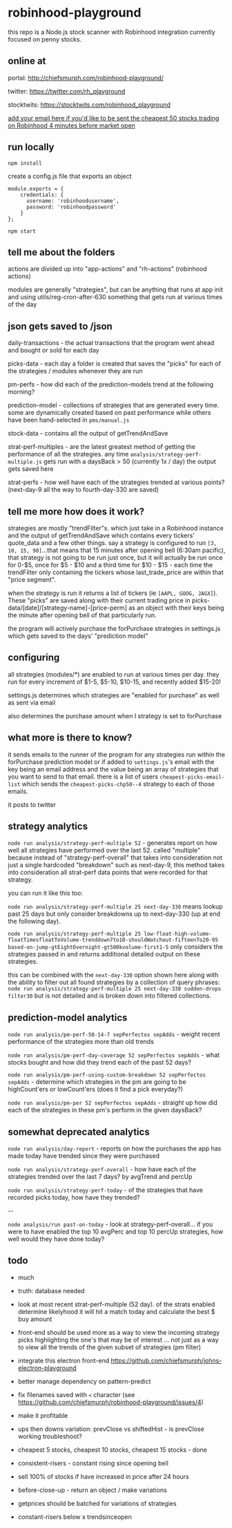 # robinhood-playground

this repo is a Node.js stock scanner with Robinhood integration currently focused on penny stocks.

## online at

portal: http://chiefsmurph.com/robinhood-playground/

twitter: https://twitter.com/rh_playground

stocktwits: https://stocktwits.com/robinhood_playground

[add your email here if you'd like to be sent the cheapest 50 stocks trading on Robinhood 4 minutes before market open](https://github.com/chiefsmurph/robinhood-playground/issues/7)

## run locally

`npm install`

create a config.js file that exports an object
```
module.exports = {
    credentials: {
      username: 'robinhoodusername',
      password: 'robinhoodpassword'
    }
};
```

`npm start`

## tell me about the folders

actions are divided up into "app-actions" and "rh-actions" (robinhood actions)

modules are generally "strategies", but can be anything that runs at app init and using utils/reg-cron-after-630 something that gets run at various times of the day

## json gets saved to /json

daily-transactions - the actual transactions that the program went ahead and bought or sold for each day

picks-data - each day a folder is created that saves the "picks" for each of the strategies / modules whenever they are run

pm-perfs - how did each of the prediction-models trend at the following morning?

prediction-model - collections of strategies that are generated every time.  some are dynamically created based on past performance while others have been hand-selected in `pms/manual.js`

stock-data - contains all the output of getTrendAndSave

strat-perf-multiples - are the latest greatest method of getting the performance of all the strategies.  any time `analysis/strategy-perf-multiple.js` gets run with a daysBack > 50 (currently 1x / day) the output gets saved here

strat-perfs - how well have each of the strategies trended at various points? (next-day-9 all the way to fourth-day-330 are saved)



## tell me more how does it work?

strategies are mostly "trendFilter"s.  which just take in a Robinhood instance and the output of getTrendAndSave which contains every tickers' quote_data and a few other things.  say a strategy is configured to run `[3, 10, 15, 90]`...that means that 15 minutes after opening bell (6:30am pacific), that strategy is not going to be run just once, but it will actually be run once for 0-$5, once for $5 - $10 and a third time for $10 - $15 - each time the trendFilter only containing the tickers whose last_trade_price are within that "price segment".

when the strategy is run it returns a list of tickers (ie `[AAPL, GOOG, JAGX]`).  These "picks" are saved along with their current trading price in picks-data/[date]/[strategy-name]-[price-perm] as an object with their keys being the minute after opening bell of that particularly run.

the program will actively purchase the forPurchase strategies in settings.js which gets saved to the days' "prediction model"

## configuring

all strategies (modules/*) are enabled to run at various times per day.  they run for every increment of $1-5, $5-10, $10-15, and recently added $15-20!

settings.js determines which strategies are "enabled for purchase" as well as sent via email

also determines the purchase amount when I strategy is set to forPurchase

## what more is there to know?

it sends emails to the runner of the program for any strategies run within the forPurchase prediction model or if added to `settings.js`'s email with the key being an email address and the value being an array of strategies that you want to send to that email.  there is a list of users `cheapest-picks-email-list` which sends the `cheapest-picks-chp50--4` strategy to each of those emails.

it posts to twitter

## strategy analytics

`node run analysis/strategy-perf-multiple 52` - generates report on how well all strategies have performed over the last 52.  called "multiple" because instead of "strategy-perf-overall" that takes into consideration not just a single hardcoded "breakdown" such as next-day-9, this method takes into consideration all strat-perf data points that were recorded for that strategy.  

you can run it like this too:

`node run analysis/strategy-perf-multiple 25 next-day-330` means lookup past 25 days but only consider breakdowns up to next-day-330 (up at end the following day).   

`node run analysis/strategy-perf-multiple 25 low-float-high-volume-floatTimesfloatToVolume-trenddown7to10-shouldWatchout-fifteenTo20-95 based-on-jump-gtEightOvernight-gt500kvolume-first1-5` only considers the strategies passed in and returns additional detailed output on these strategies.  

this can be combined with the `next-day-330` option shown here along with the ability to filter out all found strategies by a collection of query phrases: `node run analysis/strategy-perf-multiple 25 next-day-330 sudden-drops filter30` but is not detailed and is broken down into filtered collections.

## prediction-model analytics

`node run analysis/pm-perf-50-14-7 sepPerfectos sepAdds` - weight recent performance of the strategies more than old trends

`node run analysis/pm-perf-day-coverage 52 sepPerfectos sepAdds` - what stocks bought and how did they trend each of the past 52 days?

`node run analysis/pm-perf-using-custom-breakdown 52 sepPerfectos sepAdds` - determine which strategies in the pm are going to be highCount'ers or lowCount'ers (does it find a pick everyday?)

`node run analysis/pm-per 52 sepPerfectos sepAdds` - straight up how did each of the strategies in these pm's perform in the given daysBack?

## somewhat deprecated analytics

`node run analysis/day-report` - reports on how the purchases the app has made today have trended since they were purchased

`node run analysis/strategy-perf-overall` - how have each of the strategies trended over the last 7 days?  by avgTrend and percUp

`node run analysis/strategy-perf-today` - of the strategies that have recorded picks today, how have they trended?

--

`node analysis/run past-on-today` - look at strategy-perf-overall... if you were to have enabled the top 10 avgPerc and top 10 percUp strategies, how well would they have done today?


## todo

* much
* truth: database needed
* look at most recent strat-perf-multiple (52 day).  of the strats enabled determine likelyhood it will hit a match today and calculate the best $ buy amount

* front-end should be used more as a way to view the incoming strategy picks highlighting the one's that may be of interest ... not just as a way to view all the trends of the given subset of strategies (pm filter)

* integrate this electron front-end https://github.com/chiefsmurph/johns-electron-playground
* better manage dependency on pattern-predict
* fix filenames saved with `<` character (see https://github.com/chiefsmurph/robinhood-playground/issues/4)
* make it profitable

* ups then downs variation: prevClose vs shiftedHist - is prevClose working troubleshoot?
* cheapest 5 stocks, cheapest 10 stocks, cheapest 15 stocks - done
* consistent-risers - constant rising since opening bell
* sell 100% of stocks if have increased in price after 24 hours
* before-close-up - return an object / make variations
* getprices should be batched for variations of strategies
* constant-risers below x trendsinceopen

